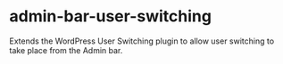 admin-bar-user-switching
========================

Extends the WordPress User Switching plugin to allow user switching to take place from the Admin bar.